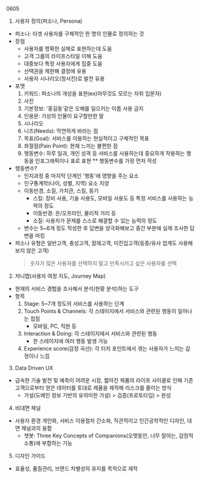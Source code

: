 0605
1. 사용자 정의(퍼소나, Persona)
- 퍼소나: 타겟 사용자를 구체적인 한 명의 인물로 정의하는 것
- 장점
    - 사용자를 명확한 실체로 표현하는데 도움
    - 고객 그룹의 라이프스타일 이해 도움
    - 대중보다 특정 사용자에게 집중 도움
    - 선택권을 제한해 결정에 유용
    - 사용자 시나리오(청사진)로 발전 유용
- 포맷
    1. 키워드: 퍼소나의 개성을 표현(ex)아무것도 모르는 자취 입문자)
    2. 사진
    3. 기본정보: '홍길동'같은 오해를 일으키는 이름 사용 금지
    4. 인용문: 가상의 인물이 요구할만한 말
    5. 시나리오
    6. 니즈(Needs): 막연하게 바라는 점
    7. 목표(Goal): 서비스를 이용하는 현실적이고 구체적인 목표
    8. 좌절점(Pain Point): 현재 느끼는 불편한 점
    9. 행동변수: 하루 일과, 개인 성격 등 서비스를 사용하는데 중요하게 작용하는 행동을 인포그래픽이나 표로 표현
    ** 행동변수를 가장 먼저 작성
- 행동변수?
    - 인지과정 중 마지막 단계인 '행동'에 영향을 주는 요소
    - 인구통계학(나이, 성별, 지역) 요소 지양
    - 이동반경, 소질, 가치관, 스킬, 동기
        - 스킬: 장비 사용, 기술 사용도, 모바일 사용도 등 특정 서비스를 사용하는 능력의 정도
        - 이동반경: 온/오프라인, 물리적 거리 등
        - 소질: 사용자가 문제를 스스로 해결할 수 있는 능력의 정도
    - 변수는 5~6개 정도 작성한 후 답변을 양극화해보고 중간 부분에 실제 조사한 답변을 마킹
- 퍼소나 유형은 일반고객, 충성고객, 잠재고객, 미진입고객(동종/유사 업계도 사용해보지 않은 고객)
    > 숫자가 많은 사용자를 선택하지 말고 만족시키고 싶은 사용자를 선택

2. 저니맵(사용자 여정 지도, Journey Map)
- 현재의 서비스 경험을 조사해서 분석(현황 분석)하는 도구
- 항목
    1. Stage: 5~7개 정도의 서비스를 사용하는 단계
    2. Touch Points & Channels: 각 스테이지에서 서비스와 관련된 행동이 일어나는 접점
        - 모바일, PC, 직원 등
    3. Interaction & Doing: 각 스테이지에서 서비스와 관련된 행동
        - 한 스테이지에 여러 행동 발생 가능
    4. Experience score(감정 곡선): 각 터치 포인트에서 겪는 사용자가 느끼는 감정이나 느낌

3. Data Driven UX
- 급속한 기술 발전 및 예측이 어려운 시장, 짧아진 제품의 라이프 사이클로 인해 기존 고객으로부터 얻은 데이터를 토대로 제품을 제작해 리스크를 줄이는 방식
    - 가설(도메인 정보 기반의 유의미한 가설) > 검증(프로토타입) > 완성

4. 비대면 채널
- 사용자 환경 개인화, 서비스 이용절차 간소화, 직관적이고 인간공학적인 디자인, 대면 채널과의 융합
    - 챗봇: Three Key Concepts of Companions(오랫동안, 너무 잘아는, 감정적 소통)에 부합하는 기능

5. 디자인 가이드
- 효율성, 품질관리, 브랜드 차별성의 유지를 목적으로 제작


